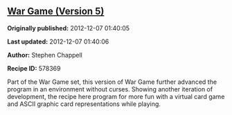 ## [War Game (Version 5)](https://code.activestate.com/recipes/578369-war-game-version-5)

**Originally published:** 2012-12-07 01:40:05

**Last updated:** 2012-12-07 01:40:06

**Author:** Stephen Chappell

**Recipe ID:** 578369

Part of the War Game set, this version of War Game further advanced the program in an environment without curses. Showing another iteration of development, the recipe here program for more fun with a virtual card game and ASCII graphic card representations while playing.
